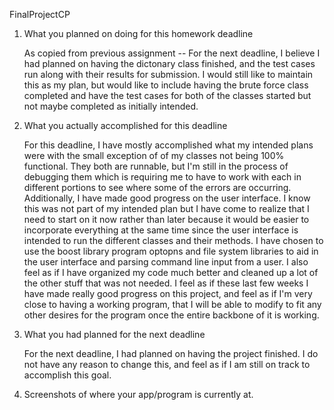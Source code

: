 FinalProjectCP

1. What you planned on doing for this homework deadline

	As copied from previous assignment -- For the next deadline, I believe
	I had planned on having the dictonary class finished, and the test cases 
	run along with their results for submission. I would still like to maintain
	this as my plan, but would like to include having the brute force class 
	completed and have the test cases for both of the classes started but not 
	maybe completed as initially intended. 

2. What you actually accomplished for this deadline

	For this deadline, I have mostly accomplished what my intended plans were
	with the small exception of of my classes not being 100% functional. They
	both are runnable, but I'm still in the process of debugging them which is
	requiring me to have to work with each in different portions to see where 
	some of the errors are occurring. Additionally, I have made good progress
	on the user interface. I know this was not part of my intended plan but I 
	have come to realize that I need to start on it now rather than later 
	because it would be easier to incorporate everything at the same time since
	the user interface is intended to run the different classes and their methods.
	I have chosen to use the boost library program optopns and file system libraries
	to aid in the user interface and parsing command line input from a user. I also 
	feel as if I have organized my code much better and cleaned up a lot of the 
	other stuff that was not needed. I feel as if these last few weeks I have made
	really good progress on this project, and feel as if I'm very close to having
	a working program, that I will be able to modify to fit any other desires for 
	the program once the entire backbone of it is working. 

3. What you had planned for the next deadline

	For the next deadline, I had planned on having the project finished. I do not 
	have any reason to change this, and feel as if I am still on track to accomplish
	this goal. 

4. Screenshots of where your app/program is currently at. 

